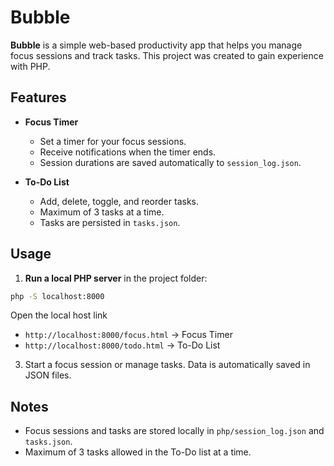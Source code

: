 
# Bubble

**Bubble** is a simple web-based productivity app that helps you manage focus sessions and track tasks. This project was created to gain experience with PHP.

## Features

* **Focus Timer**

  * Set a timer for your focus sessions.
  * Receive notifications when the timer ends.
  * Session durations are saved automatically to `session_log.json`.

* **To-Do List**

  * Add, delete, toggle, and reorder tasks.
  * Maximum of 3 tasks at a time.
  * Tasks are persisted in `tasks.json`.

## Usage

1. **Run a local PHP server** in the project folder:

```bash
php -S localhost:8000
```
Open the local host link
   * `http://localhost:8000/focus.html` → Focus Timer
   * `http://localhost:8000/todo.html` → To-Do List

3. Start a focus session or manage tasks. Data is automatically saved in JSON files.

## Notes

* Focus sessions and tasks are stored locally in `php/session_log.json` and `tasks.json`.
* Maximum of 3 tasks allowed in the To-Do list at a time.
